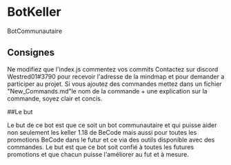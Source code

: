 # BotKeller
BotCommunautaire

## Consignes

Ne modifiez que l'index.js
commentez vos commits 
Contactez sur discord Westred01#3790 pour recevoir l'adresse de la mindmap et pour demander a participer au projet.
Si vous ajoutez des commandes mettez dans un fichier "New_Commands.md"le nom de la commande + une explication sur la commande, soyez clair et concis.

##Le but 

Le but de ce bot est que ce soit un bot communautaire et qui puisse aider non seulement les keller 1.18 de BeCode
mais aussi pour toutes les promotions BeCode dans le futur et ce via des outils disponible avec des commandes.
Le but est que ce bot soit confié à toutes les futures promotions et que chacun puisse l'améliorer au fut et à mesure.

